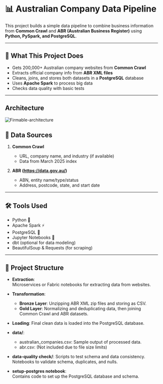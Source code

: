 # 📊 Australian Company Data Pipeline

This project builds a simple data pipeline to combine business information from **Common Crawl** and **ABR (Australian Business Register)** using **Python, PySpark, and PostgreSQL**.

---

## 🚀 What This Project Does

- Gets 200,000+ Australian company websites from **Common Crawl**
- Extracts official company info from **ABR XML files**
- Cleans, joins, and stores both datasets in a **PostgreSQL** database
- Uses **Apache Spark** to process big data
- Checks data quality with basic tests

---
##  Architecture

![Firmable-architecture](https://github.com/user-attachments/assets/6d293dd6-6708-4ed0-8bb6-aa422e0f3f76)


## 🧾 Data Sources

1. **Common Crawl**  
   - URL, company name, and industry (if available)  
   - Data from March 2025 index

2. **ABR (https://data.gov.au/)**  
   - ABN, entity name/type/status  
   - Address, postcode, state, and start date  

---

## 🛠️ Tools Used

- Python 🐍
- Apache Spark ⚡
- PostgreSQL 🐘
- Jupyter Notebooks 📓
- dbt (optional for data modeling)
- BeautifulSoup & Requests (for scraping)

---


## 🧱 Project Structure 
- **Extraction**:  
  Microservices or Fabric notebooks for extracting data from websites.

- **Transformation**:
  - **Bronze Layer**: Unzipping ABR XML zip files and storing as CSV.
  - **Gold Layer**: Normalizing and deduplicating data, then joining Common Crawl and ABR datasets.

- **Loading**:
  Final clean data is loaded into the PostgreSQL database.

- **data/**:
  - australian_companies.csv: Sample output of processed data.
  - abr.csv: (Not included due to file size limits)

- **data-quality check/**:
  Scripts to test schema and data consistency.
  Notebooks to validate schema, duplicates, and nulls.

- **setup-postgres notebook**:  
  Contains code to set up the PostgreSQL database and schema.
